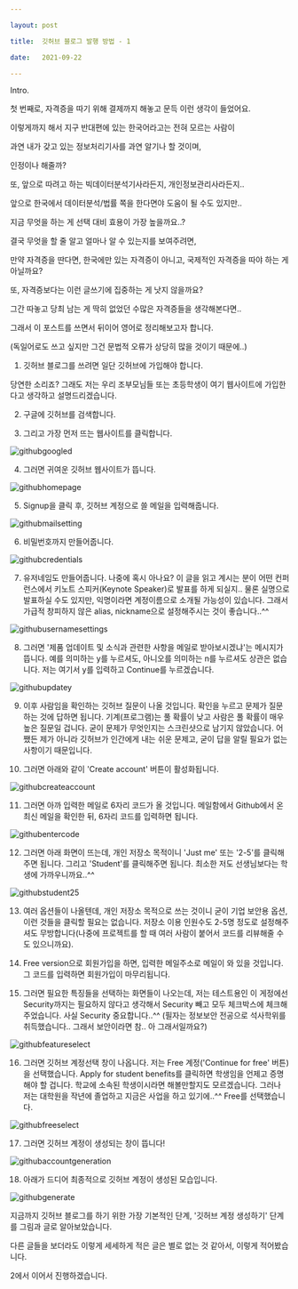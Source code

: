 ```yaml
---

layout: post

title:  깃허브 블로그 발행 방법 - 1

date:   2021-09-22

---
```




Intro.



첫 번째로, 자격증을 따기 위해 결제까지 해놓고 문득 이런 생각이 들었어요.

이렇게까지 해서 지구 반대편에 있는 한국어라고는 전혀 모르는 사람이

과연 내가 갖고 있는 정보처리기사를 과연 알기나 할 것이며,

인정이나 해줄까?



또, 앞으로 따려고 하는 빅데이터분석기사라든지, 개인정보관리사라든지..

앞으로 한국에서 데이터분석/법률 쪽을 한다면야 도움이 될 수도 있지만..

지금 무엇을 하는 게 선택 대비 효용이 가장 높을까요..? 



결국 무엇을 할 줄 알고 얼마나 알 수 있는지를 보여주려면, 

만약 자격증을 딴다면, 한국에만 있는 자격증이 아니고, 국제적인 자격증을 따야 하는 게 아닐까요?



또, 자격증보다는 이런 글쓰기에 집중하는 게 낫지 않을까요?

그간 따놓고 당최 남는 게 딱히 없었던 수많은 자격증들을 생각해본다면..



그래서 이 포스트를 쓰면서 뒤이어 영어로 정리해보고자 합니다.

(독일어로도 쓰고 싶지만 그건 문법적 오류가 상당히 많을 것이기 때문에..)



1. 깃허브 블로그를 쓰려면 일단 깃허브에 가입해야 합니다.

당연한 소리죠? 그래도 저는 우리 조부모님들 또는 초등학생이 여기 웹사이트에 가입한다고 생각하고 설명드리겠습니다.



2.  구글에 깃허브를 검색합니다.

3.  그리고 가장 먼저 뜨는 웹사이트를 클릭합니다.

![githubgoogled](https://user-images.githubusercontent.com/90952767/134346046-cf1f244e-7d76-48f0-a460-953c6ed67c0a.png)



4. 그러면 귀여운 깃허브 웹사이트가 뜹니다.

![githubhomepage](https://user-images.githubusercontent.com/90952767/134347032-1c469d74-ce17-4ffb-b514-08eba233e4db.png)



5. Signup을 클릭 후, 깃허브 계정으로 쓸 메일을 입력해줍니다.

![githubmailsetting](https://user-images.githubusercontent.com/90952767/134347265-b718c42c-d406-4a33-96fd-14bb264a9a20.png)



6. 비밀번호까지 만들어줍니다.

![githubcredentials](https://user-images.githubusercontent.com/90952767/134453215-0c9eb2a9-e737-44f5-90d5-213107573c0e.png)



7. 유저네임도 만들어줍니다. 나중에 혹시 아나요? 이 글을 읽고 계시는 분이 어떤 컨퍼런스에서 키노트 스피커(Keynote Speaker)로 발표를 하게 되실지.. 물론 실명으로 발표하실 수도 있지만, 익명이라면 계정이름으로 소개될 가능성이 있습니다. 그래서 가급적 창피하지 않은 alias, nickname으로 설정해주시는 것이 좋습니다..^^

![githubusernamesettings](https://user-images.githubusercontent.com/90952767/134453283-52b5767f-950e-48da-911c-127cca63b740.png)



8. 그러면 '제품 업데이트 및 소식과 관련한 사항을 메일로 받아보시겠냐'는 메시지가 뜹니다. 예를 의미하는 y를 누르셔도, 아니오를 의미하는 n를 누르셔도 상관은 없습니다. 저는 여기서 y를 입력하고 Continue를 누르겠습니다.

![githubupdatey](https://user-images.githubusercontent.com/90952767/134453320-0a57e9a8-7c1c-4efc-91b1-5ddc945aa2ec.png)



9. 이후 사람임을 확인하는 깃허브 질문이 나올 것입니다. 확인을 누르고 문제가 질문하는 것에 답하면 됩니다. 기계(프로그램)는 풀 확률이 낮고 사람은 풀 확률이 매우 높은 질문일 겁니다. 굳이 문제가 무엇인지는 스크린샷으로 남기지 않았습니다. 어쨌든 제가 아니라 깃허브가 인간에게 내는 쉬운 문제고, 굳이 답을 알릴 필요가 없는 사항이기 때문입니다.



10. 그러면 아래와 같이 'Create account' 버튼이 활성화됩니다.

![githubcreateaccount](https://user-images.githubusercontent.com/90952767/134453366-05c7d75d-dc3e-4009-aeae-3e6c27d0ec50.png)



11. 그러면 아까 입력한 메일로 6자리 코드가 올 것입니다. 메일함에서 Github에서 온 최신 메일을 확인한 뒤, 6자리 코드를 입력하면 됩니다.

![githubentercode](https://user-images.githubusercontent.com/90952767/134453409-86294c8e-018a-4e8e-9c54-27781a2e0c80.png)



12. 그러면 아래 화면이 뜨는데, 개인 저장소 목적이니 'Just me' 또는 '2-5'를 클릭해주면 됩니다. 그리고 'Student'를 클릭해주면 됩니다. 최소한 저도 선생님보다는 학생에 가까우니까요..^^

![githubstudent25](https://user-images.githubusercontent.com/90952767/134453469-027e70ce-d33e-4bd8-aaf1-ca62caa908d7.png)



13. 여러 옵션들이 나올텐데, 개인 저장소 목적으로 쓰는 것이니 굳이 기업 보안용 옵션, 이런 것들을 클릭할 필요는 없습니다. 저장소 이용 인원수도 2-5명 정도로 설정해주셔도 무방합니다(나중에 프로젝트를 할 때 여러 사람이 붙어서 코드를 리뷰해줄 수도 있으니까요).



14. Free version으로 회원가입을 하면, 입력한 메일주소로 메일이 와 있을 것입니다. 그 코드를 입력하면 회원가입이 마무리됩니다.



15. 그러면 필요한 특징들을 선택하는 화면들이 나오는데, 저는 테스트용인 이 게정에선 Security까지는 필요하지 않다고 생각해서 Security 빼고 모두 체크박스에 체크해주었습니다. 사실 Security 중요합니다..^^ (필자는 정보보안 전공으로 석사학위를 취득했습니다.. 그래서 보안이라면 참.. 아 그래서일까요?)

![githubfeatureselect](https://user-images.githubusercontent.com/90952767/134453509-0c8d5ab3-c29a-40eb-9f01-26666fe5442d.png)



16. 그러면 깃허브 계정선택 창이 나옵니다. 저는 Free 계정('Continue for free' 버튼)을 선택했습니다. Apply for student benefits를 클릭하면 학생임을 언제고 증명해야 할 겁니다. 학교에 소속된 학생이시라면 해볼만할지도 모르겠습니다. 그러나 저는 대학원을 작년에 졸업하고 지금은 사업을 하고 있기에..^^ Free를 선택했습니다.

![githubfreeselect](https://user-images.githubusercontent.com/90952767/134453547-eb30a832-a2e5-4c50-87e4-5eb07e6f4e0e.png)



17. 그러면 깃허브 계정이 생성되는 창이 뜹니다!

![githubaccountgeneration](https://user-images.githubusercontent.com/90952767/134453599-c76ea161-0e7c-4996-a94d-6421c69f70b4.png)



18. 아래가 드디어 최종적으로 깃허브 계정이 생성된 모습입니다.

![githubgenerate](https://user-images.githubusercontent.com/90952767/134453625-a654688b-267a-4383-8f09-fb38968980d5.png)





지금까지 깃허브 블로그를 하기 위한 가장 기본적인 단계, '깃허브 계정 생성하기' 단계를 그림과 글로 알아보았습니다.

다른 글들을 보더라도 이렇게 세세하게 적은 글은 별로 없는 것 같아서, 이렇게 적어봤습니다.

2에서 이어서 진행하겠습니다.

